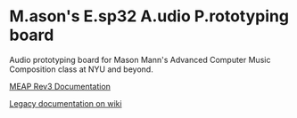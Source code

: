 # M.ason's E.sp32 A.udio P.rototyping board
Audio prototyping board for Mason Mann's Advanced Computer Music Composition class at NYU and beyond.

[MEAP Rev3 Documentation](https://masonmann.online/electronics/meap/)

[Legacy documentation on wiki](https://github.com/masonandrewmann/M.E.A.P./wiki)
